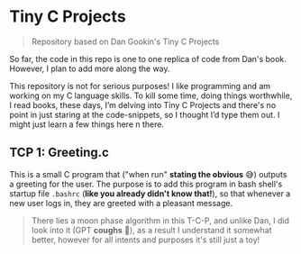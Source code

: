 # Tiny C Projects

> Repository based on Dan Gookin's Tiny C Projects

So far, the code in this repo is one to one replica of code from Dan's book. However, I plan to add more along the way.

This repository is not for serious purposes! I like programming and am working on my C language skills. To kill some time, doing things worthwhile, I read books, these days, I’m delving into Tiny C Projects and there's no point in just staring at the code-snippets, so I thought I’d type them out. I might just learn a few things here n there.

## TCP 1: Greeting.c

This is a small C program that ("when run" **stating the obvious** 😅) outputs a greeting for the user. The purpose is to add this program in bash shell's startup file `.bashrc` (**like you already didn't know that!**), so that whenever a new user logs in, they are greeted with a pleasant message.

> There lies a moon phase algorithm in this T-C-P, and unlike Dan, I did look into it (GPT **coughs** 🤫), as a result I understand it somewhat better, however for all intents and purposes it's still just a toy!
